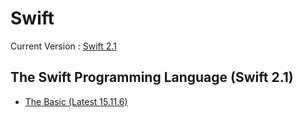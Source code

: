 # Swift

Current Version : [Swift 2.1](https://developer.apple.com/library/prerelease/ios/documentation/Swift/Conceptual/Swift_Programming_Language/)


## The Swift Programming Language (Swift 2.1)

- [The Basic (Latest 15.11.6)](http://til.wiki.dev/Swift/the_basic)